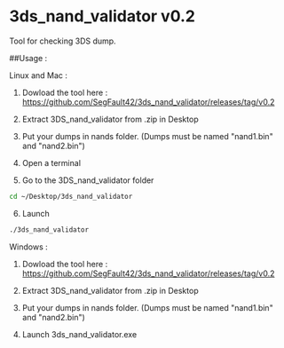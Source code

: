 # 3ds_nand_validator v0.2

Tool for checking 3DS dump.

##Usage :

Linux and Mac :

1) Dowload the tool here : https://github.com/SegFault42/3ds_nand_validator/releases/tag/v0.2

2) Extract 3DS_nand_validator from .zip in Desktop

3) Put your dumps in nands folder. (Dumps must be named "nand1.bin" and "nand2.bin")

4) Open a terminal

5) Go to the 3DS_nand_validator folder

```bash
cd ~/Desktop/3ds_nand_validator
```
6) Launch
```bash
./3ds_nand_validator
```

Windows :

1) Dowload the tool here : https://github.com/SegFault42/3ds_nand_validator/releases/tag/v0.2

2) Extract 3DS_nand_validator from .zip in Desktop

3) Put your dumps in nands folder. (Dumps must be named "nand1.bin" and "nand2.bin")

4) Launch 3ds_nand_validator.exe

